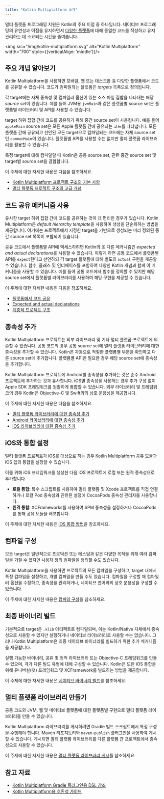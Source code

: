 ```yaml
---
title: "Kotlin Multiplatform 소개"
---
```

멀티 플랫폼 프로그래밍 지원은 Kotlin의 주요 이점 중 하나입니다. 네이티브 프로그래밍의 유연성과 이점을 유지하면서 [다양한 플랫폼](multiplatform-dsl-reference#targets)에 대해 동일한 코드를 작성하고 유지 관리하는 데 소요되는 시간을 줄여줍니다.

<img src="/img/kotlin-multiplatform.svg" alt="Kotlin Multiplatform" width="700" style={{verticalAlign: 'middle'}}/>

## 주요 개념 알아보기

Kotlin Multiplatform을 사용하면 모바일, 웹 또는 데스크톱 등 다양한 플랫폼에서 코드를 공유할 수 있습니다. 코드가 컴파일되는 플랫폼은 _targets_ 목록으로 정의됩니다.

각 target에는 자체 종속성 및 컴파일러 옵션이 있는 소스 파일 집합을 나타내는 해당 *source set*이 있습니다. 예를 들어 JVM용 `jvmMain`과 같은 플랫폼별 source set은 플랫폼별 라이브러리 및 API를 사용할 수 있습니다.

target 하위 집합 간에 코드를 공유하기 위해 중간 source set이 사용됩니다. 예를 들어 `appleMain` source set은 모든 Apple 플랫폼 간에 공유되는 코드를 나타냅니다. 모든 플랫폼 간에 공유되고 선언된 모든 target으로 컴파일되는 코드에는 자체 source set인 `commonMain`이 있습니다. 플랫폼별 API를 사용할 수는 없지만 멀티 플랫폼 라이브러리를 활용할 수 있습니다.

특정 target에 대해 컴파일할 때 Kotlin은 공통 source set, 관련 중간 source set 및 target별 source set을 결합합니다.

이 주제에 대한 자세한 내용은 다음을 참조하세요.

* [Kotlin Multiplatform 프로젝트 구조의 기본 사항](multiplatform-discover-project)
* [멀티 플랫폼 프로젝트 구조의 고급 개념](multiplatform-advanced-project-structure)

## 코드 공유 메커니즘 사용

유사한 target 하위 집합 간에 코드를 공유하는 것이 더 편리한 경우가 있습니다. Kotlin Multiplatform은 *default hierarchy template*을 사용하여 생성을 단순화하는 방법을 제공합니다. 여기에는 프로젝트에서 지정한 target을 기반으로 생성되는 미리 정의된 중간 source set 목록이 포함되어 있습니다.

공유 코드에서 플랫폼별 API에 액세스하려면 Kotlin의 또 다른 메커니즘인 *expected and actual declarations*를 사용할 수 있습니다. 이렇게 하면 공통 코드에서 플랫폼별 API를 `expect`한다고 선언하되 각 target 플랫폼에 대해 별도의 `actual` 구현을 제공할 수 있습니다. 함수, 클래스 및 인터페이스를 포함하여 다양한 Kotlin 개념과 함께 이 메커니즘을 사용할 수 있습니다. 예를 들어 공통 코드에서 함수를 정의할 수 있지만 해당 source set에서 플랫폼별 라이브러리를 사용하여 해당 구현을 제공할 수 있습니다.

이 주제에 대한 자세한 내용은 다음을 참조하세요.

* [플랫폼에서 코드 공유](multiplatform-share-on-platforms)
* [Expected and actual declarations](multiplatform-expect-actual)
* [계층적 프로젝트 구조](multiplatform-hierarchy)

## 종속성 추가

Kotlin Multiplatform 프로젝트는 외부 라이브러리 및 기타 멀티 플랫폼 프로젝트에 의존할 수 있습니다. 공통 코드의 경우 공통 source set에 멀티 플랫폼 라이브러리에 대한 종속성을 추가할 수 있습니다. Kotlin은 자동으로 적절한 플랫폼별 부분을 확인하고 다른 source set에 추가합니다. 플랫폼별 API만 필요한 경우 해당 source set에 종속성을 추가합니다.

Kotlin Multiplatform 프로젝트에 Android별 종속성을 추가하는 것은 순수 Android 프로젝트에 추가하는 것과 유사합니다. iOS별 종속성을 사용하는 경우 추가 구성 없이 Apple SDK 프레임워크를 원활하게 통합할 수 있습니다. 외부 라이브러리 및 프레임워크의 경우 Kotlin은 Objective-C 및 Swift와의 상호 운용성을 제공합니다.

이 주제에 대한 자세한 내용은 다음을 참조하세요.

* [멀티 플랫폼 라이브러리에 대한 종속성 추가](multiplatform-add-dependencies)
* [Android 라이브러리에 대한 종속성 추가](multiplatform-android-dependencies)
* [iOS 라이브러리에 대한 종속성 추가](multiplatform-ios-dependencies)

## iOS와 통합 설정

멀티 플랫폼 프로젝트가 iOS를 대상으로 하는 경우 Kotlin Multiplatform 공유 모듈과 iOS 앱의 통합을 설정할 수 있습니다.

이를 위해 iOS 프레임워크를 생성한 다음 iOS 프로젝트에 로컬 또는 원격 종속성으로 추가합니다.

* **로컬 통합**: 특수 스크립트를 사용하여 멀티 플랫폼 및 Xcode 프로젝트를 직접 연결하거나 로컬 Pod 종속성과 관련된 설정에 CocoaPods 종속성 관리자를 사용합니다.
* **원격 통합**: XCFrameworks를 사용하여 SPM 종속성을 설정하거나 CocoaPods를 통해 공유 모듈을 배포합니다.

이 주제에 대한 자세한 내용은 [iOS 통합 방법](multiplatform-ios-integration-overview)을 참조하세요.

## 컴파일 구성

모든 target은 일반적으로 프로덕션 또는 테스팅과 같은 다양한 목적을 위해 여러 컴파일을 가질 수 있지만 사용자 정의 컴파일을 정의할 수도 있습니다.

Kotlin Multiplatform을 사용하면 프로젝트의 모든 컴파일을 구성하고, target 내에서 특정 컴파일을 설정하고, 개별 컴파일을 만들 수도 있습니다. 컴파일을 구성할 때 컴파일러 옵션을 수정하고, 종속성을 관리하거나, 네이티브 언어와의 상호 운용성을 구성할 수 있습니다.

이 주제에 대한 자세한 내용은 [컴파일 구성](multiplatform-configure-compilations)을 참조하세요.

## 최종 바이너리 빌드

기본적으로 target은 `.klib` 아티팩트로 컴파일되며, 이는 Kotlin/Native 자체에서 종속성으로 사용할 수 있지만 실행하거나 네이티브 라이브러리로 사용할 수는 없습니다. 그러나 Kotlin Multiplatform은 최종 네이티브 바이너리를 빌드하기 위한 추가 메커니즘을 제공합니다.

실행 가능한 바이너리, 공유 및 정적 라이브러리 또는 Objective-C 프레임워크를 만들 수 있으며, 각기 다른 빌드 유형에 대해 구성할 수 있습니다. Kotlin은 또한 iOS 통합을 위해 유니버설(팻) 프레임워크 및 XCFramework를 빌드하는 방법을 제공합니다.

이 주제에 대한 자세한 내용은 [네이티브 바이너리 빌드](multiplatform-build-native-binaries)를 참조하세요.

## 멀티 플랫폼 라이브러리 만들기

공통 코드와 JVM, 웹 및 네이티브 플랫폼에 대한 플랫폼별 구현으로 멀티 플랫폼 라이브러리를 만들 수 있습니다.

Kotlin Multiplatform 라이브러리를 게시하려면 Gradle 빌드 스크립트에서 특정 구성을 수행해야 합니다. Maven 리포지토리와 `maven-publish` 플러그인을 사용하여 게시할 수 있습니다. 게시되면 멀티 플랫폼 라이브러리를 다른 플랫폼 간 프로젝트에서 종속성으로 사용할 수 있습니다.

이 주제에 대한 자세한 내용은 [멀티 플랫폼 라이브러리 게시](multiplatform-publish-lib)를 참조하세요.

## 참고 자료

* [Kotlin Multiplatform Gradle 플러그인용 DSL 참조](multiplatform-dsl-reference)
* [Kotlin Multiplatform용 호환성 가이드](multiplatform-compatibility-guide)